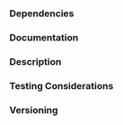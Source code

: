 ### Dependencies

<!-- If this PR depends on other PRs in the pipeline, link GitHub diffs between them for ease of review. -->

### Documentation

<!-- Links to any documentation relevant to the work, such as an issue. -->

### Description

<!-- A plain-English overview of the work involved in this PR. -->

### Testing Considerations

<!-- Any specific testing considerations for this PR. -->

### Versioning

<!-- Indicate whether this is a Major, Minor, or Patch bump and explain why. -->
